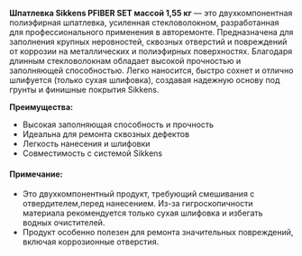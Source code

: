 **Шпатлевка Sikkens PFIBER SET массой 1,55 кг** — это двухкомпонентная полиэфирная шпатлевка, усиленная стекловолокном, разработанная для профессионального применения в авторемонте. Предназначена для заполнения крупных неровностей, сквозных отверстий и повреждений от коррозии на металлических и полиэфирных поверхностях. Благодаря длинным стекловолокнам обладает высокой прочностью и заполняющей способностью. Легко наносится, быстро сохнет и отлично шлифуется (только сухая шлифовка), создавая надежную основу под грунты и финишные покрытия Sikkens.

**Преимущества:**

- Высокая заполняющая способность и прочность
- Идеальна для ремонта сквозных дефектов
- Легкость нанесения и шлифовки
- Совместимость с системой Sikkens

#### Примечание:

- Это двухкомпонентный продукт, требующий смешивания с отвердителем,перед нанесением. Из-за гигроскопичности материала рекомендуется только сухая шлифовка и избегать водных очистителей.
- Продукт особенно полезен для ремонта значительных повреждений, включая коррозионные отверстия.
